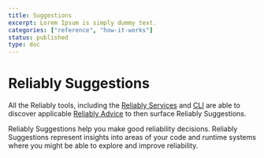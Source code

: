 ```yaml
---
title: Suggestions
excerpt: Lorem Ipsum is simply dummy text.
categories: ["reference", "how-it-works"]
status: published
type: doc
---
```

# <img src="/images/icon-reliably-suggestions.svg" alt="" role="decoration" />Reliably Suggestions

All the Reliably tools, including the [Reliably Services][services] and [CLI][cli] are able to discover applicable [Reliably Advice][advice] to then surface Reliably Suggestions.

Reliably Suggestions help you make good reliability decisions. Reliably Suggestions represent insights into areas of your code and runtime systems where you might be able to explore and improve reliability.

[services]: ../services
[advice]: ../advice
[cli]: ../../cli